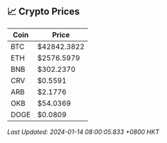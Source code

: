## 📈 Crypto Prices

| Coin | Price |
| ---- | ----- |
| BTC | $42842.3822 |
| ETH | $2576.5979 |
| BNB | $302.2370 |
| CRV | $0.5591 |
| ARB | $2.1776 |
| OKB | $54.0369 |
| DOGE | $0.0809 |

_Last Updated: 2024-01-14 08:00:05.833 +0800 HKT_